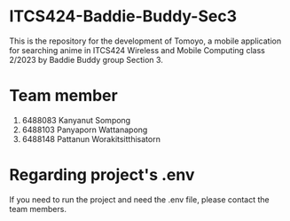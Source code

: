 # ITCS424-Baddie-Buddy-Sec3
This is the repository for the development of Tomoyo, a mobile application for searching anime in ITCS424 Wireless and Mobile Computing class 2/2023 by Baddie Buddy group Section 3.

# Team member
1. 6488083 Kanyanut Sompong
2. 6488103 Panyaporn Wattanapong
3. 6488148 Pattanun Worakitsitthisatorn

# Regarding project's .env
If you need to run the project and need the .env file, please contact the team members.